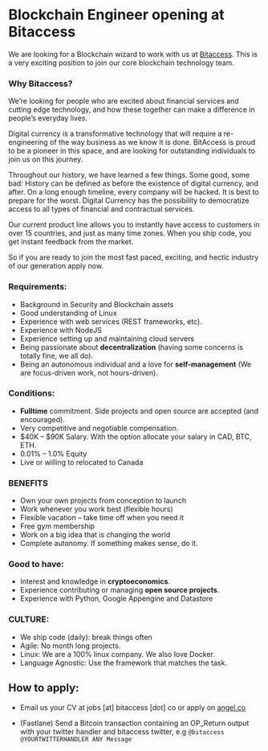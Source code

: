 # Blockchain Engineer opening at Bitaccess

We are looking for a Blockchain wizard to work with us at [Bitaccess](https://bitaccess.co/products). 
This is a very exciting position to join our core blockchain technology team.

### Why Bitaccess?
We’re looking for people who are excited about financial services and cutting edge technology, and how these together can  make a difference in people’s everyday lives.

Digital currency is a transformative technology that will require a re-engineering of the way business as we know it is done. BitAccess is proud to be a pioneer in this space, and are looking for outstanding individuals to join us on this journey.

Throughout our history, we have learned a few things. Some good, some bad:
History can be defined as before the existence of digital currency, and after.
On a long enough timeline, every company will be hacked. It is best to prepare for the worst.
Digital Currency has the possibility to democratize access to all types of financial and contractual services.

Our current product line allows you to instantly have access to customers in over 15 countries, and just as many time zones. When you ship code, you get instant feedback from the market.

So if you are ready to join the most fast paced, exciting, and hectic industry of our generation apply now.


### Requirements:
- Background in Security and Blockchain assets
- Good understanding of Linux
- Experience with web services (REST frameworks, etc).
- Experience with NodeJS
- Experience setting up and maintaining cloud servers
- Being passionate about **decentralization** (having some concerns is totally fine, we all do).
- Being an autonomous individual and a love for **self-management** (We are focus-driven work, not hours-driven).

### Conditions:
- **Fulltime** commitment. Side projects and open source are accepted (and encouraged).
- Very competitive and negotiable compensation.
- $40K – $90K Salary. With the option allocate your salary in CAD, BTC, ETH.
- 0.01% – 1.0% Equity
- Live or willing to relocated to Canada


### BENEFITS
- Own your own projects from conception to launch
- Work whenever you work best (flexible hours)
- Flexible vacation – take time off when you need it
- Free gym membership
- Work on a big idea that is changing the world
- Complete autonomy. If something makes sense, do it.


### Good to have:

- Interest and knowledge in **cryptoeconomics**.
- Experience contributing or managing **open source projects**.
- Experience with Python, Google Appengine and Datastore

### CULTURE:
- We ship code (daily): break things often
- Agile: No month long projects.
- Linux: We are a 100% linux company. We also love Docker.
- Language Agnostic: Use the framework that matches the task.

## How to apply:

- Email us your CV at jobs [at] bitaccess [dot] co or apply on [angel.co](https://angel.co/bitaccess/jobs/244277-blockchain-engineer-opening-at-bitaccess)

- (Fastlane) Send a Bitcoin transaction containing an OP_Return output with your twitter handler and bitaccess twitter, e.g `@bitaccess @YOURTWITTERHANDLER ANY Message`




